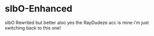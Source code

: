 # sIbO-Enhanced
sIbO Rewrited but better
also yes the RayDudeze acc is mine i'm just switching back to this one!
